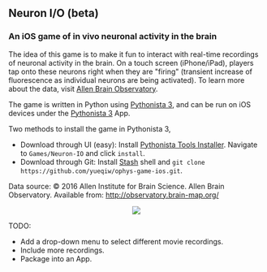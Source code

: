 ## Neuron I/O (beta)
### An iOS game of in vivo neuronal activity in the brain

The idea of this game is to make it fun to interact with real-time recordings of neuronal activity in the brain. On a touch screen (iPhone/iPad), players tap onto these neurons right when they are "firing" (transient increase of fluorescence as individual neurons are being activated). To learn more about the data, visit [Allen Brain Observatory](http://observatory.brain-map.org/).

The game is written in Python using [Pythonista 3](http://omz-software.com/pythonista/), and can be run on iOS devices under the [Pythonista 3](http://omz-software.com/pythonista/) App. 

Two methods to install the game in Pythonista 3, 
- Download through UI (easy): Install [Pythonista Tools Installer](https://github.com/ywangd/pythonista-tools-installer). Navigate to `Games/Neuron-IO` and click `install`. 
- Download through Git: Install [Stash](https://github.com/ywangd/stash) shell and `git clone https://github.com/yueqiw/ophys-game-ios.git`.

Data source: 
© 2016 Allen Institute for Brain Science. Allen Brain Observatory. Available from: http://observatory.brain-map.org/

<p align="center"> 
<img src="assets/crop_sierra2_15fps_256.gif">
</p>

TODO: 
- Add a drop-down menu to select different movie recordings.
- Include more recordings.
- Package into an App. 
